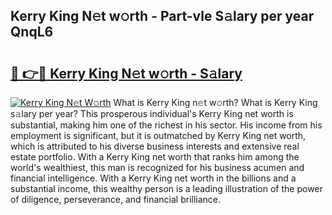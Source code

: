 ## Kerry King N𝚎t w𝚘rth - Part-vle S𝚊lary per year QnqL6

# <h2><a href="http://gc2fq12.nevu.top/?p=Kerry+King">🔗 👉🔴 Kerry King N𝚎t w𝚘rth - S𝚊lary</a></h2>

[![Kerry King N𝚎t W𝚘rth](https://i.imgur.com/Oavwk0R.jpeg)](http://gc2fq12.nevu.top/?p=Kerry+King)
What is Kerry King n𝚎t w𝚘rth? What is Kerry King s𝚊lary per year?
This prosperous individual's Kerry King net worth is substantial, making him one of the richest in his sector. His income from his employment is significant, but it is outmatched by Kerry King net worth, which is attributed to his diverse business interests and extensive real estate portfolio. With a Kerry King net worth that ranks him among the world's wealthiest, this man is recognized for his business acumen and financial intelligence. With a Kerry King net worth in the billions and a substantial income, this wealthy person is a leading illustration of the power of diligence, perseverance, and financial brilliance.
